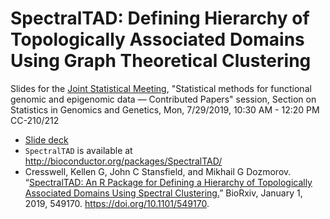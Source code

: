 # SpectralTAD: Defining Hierarchy of Topologically Associated Domains Using Graph Theoretical Clustering

Slides for the [Joint Statistical Meeting](https://ww2.amstat.org/meetings/jsm/2019/), "Statistical methods for functional genomic and epigenomic data — Contributed Papers" session, Section on Statistics in Genomics and Genetics, Mon, 7/29/2019, 10:30 AM - 12:20 PM	CC-210/212

- [Slide deck](Talk_JSM2019_small.pdf)
- `SpectralTAD` is available at http://bioconductor.org/packages/SpectralTAD/
- Cresswell, Kellen G, John C Stansfield, and Mikhail G Dozmorov. “[SpectralTAD: An R Package for Defining a Hierarchy of Topologically Associated Domains Using Spectral Clustering.](https://www.biorxiv.org/content/10.1101/549170v2)” BioRxiv, January 1, 2019, 549170. https://doi.org/10.1101/549170.
